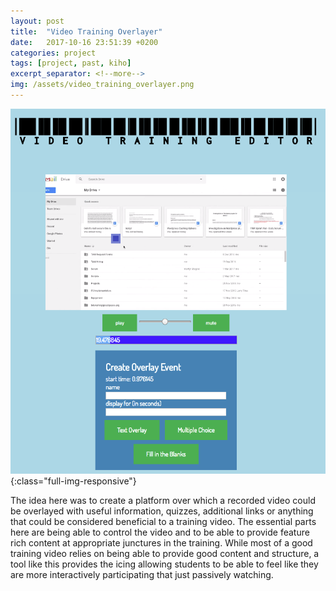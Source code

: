 ```yaml
---
layout: post
title:  "Video Training Overlayer"
date:   2017-10-16 23:51:39 +0200
categories: project
tags: [project, past, kiho]
excerpt_separator: <!--more-->
img: /assets/video_training_overlayer.png
---
```

![VideoTraining](/assets/video_training_overlayer.png){:class="full-img-responsive"}

The idea here was to create a platform over which a recorded video could be overlayed with useful information, quizzes, additional links or anything that could be considered beneficial to a training video. The essential parts here are being able to control the video and to be able to provide feature rich content at appropriate junctures in the training. While most of a good training video relies on being able to provide good content and structure, a tool like this provides the icing allowing students to be able to feel like they are more interactively participating that just passively watching.

